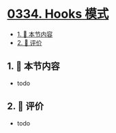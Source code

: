# [0334. Hooks 模式](https://github.com/tnotesjs/TNotes.react/tree/main/notes/0334.%20Hooks%20%E6%A8%A1%E5%BC%8F)

<!-- region:toc -->

- [1. 🎯 本节内容](#1--本节内容)
- [2. 🫧 评价](#2--评价)

<!-- endregion:toc -->

## 1. 🎯 本节内容

- todo

## 2. 🫧 评价

- todo
